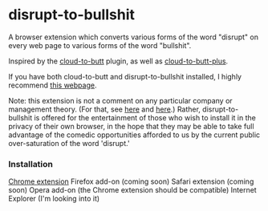 disrupt-to-bullshit
===================

A browser extension which converts various forms of the word "disrupt" on every web page to various forms of the word "bullshit".

Inspired by the [cloud-to-butt](https://github.com/panicsteve/cloud-to-butt) plugin, as well as [cloud-to-butt-plus](https://github.com/hank/cloud-to-butt).

If you have both cloud-to-butt and disrupt-to-bullshit installed, I highly recommend [this webpage](http://www.forbes.com/sites/gregsatell/2014/01/05/why-the-cloud-just-might-be-the-most-disruptive-technology-ever/).

Note: this extension is not a comment on any particular company or management theory. (For that, see [here](http://www.newyorker.com/reporting/2014/06/23/140623fa_fact_lepore?currentPage=all) and [here](http://www.businessweek.com/articles/2014-06-20/clayton-christensen-responds-to-new-yorker-takedown-of-disruptive-innovation).) Rather, disrupt-to-bullshit is offered for the entertainment of those who wish to install it in the privacy of their own browser, in the hope that they may be able to take full advantage of the comedic opportunities afforded to us by the current public over-saturation of the word 'disrupt.'


### Installation

[Chrome extension](https://chrome.google.com/webstore/detail/disrupt-to-bullshit/mahaemfhlcjficbbkbpmkbhhenfnikcf)
Firefox add-on (coming soon)
Safari extension (coming soon)
Opera add-on (the Chrome extension should be compatible)
Internet Explorer (I'm looking into it)
